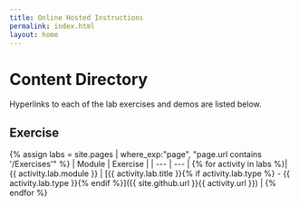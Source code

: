 ```yaml
---
title: Online Hosted Instructions
permalink: index.html
layout: home
---
```


# Content Directory

Hyperlinks to each of the lab exercises and demos are listed below.

## Exercise

{% assign labs = site.pages | where_exp:"page", "page.url contains '/Exercises'" %}
| Module | Exercise |
| --- | --- | 
{% for activity in labs  %}| {{ activity.lab.module }} | [{{ activity.lab.title }}{% if activity.lab.type %} - {{ activity.lab.type }}{% endif %}]({{ site.github.url }}{{ activity.url }}) |
{% endfor %}



